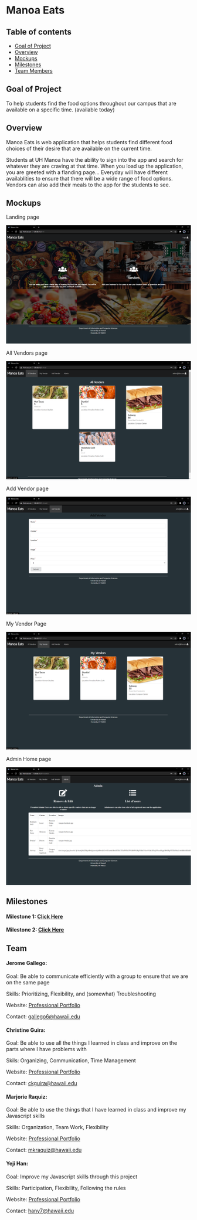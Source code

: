 # Manoa Eats 

## Table of contents

* [Goal of Project](#goalofproject)
* [Overview](#overview)
* [Mockups](#mockups)
* [Milestones](#milestones)
* [Team Members](#team)


## Goal of Project

To help students find the food options throughout our campus that are available on a specific time. (available today)

## Overview

Manoa Eats is web application that helps students find different food choices of their desire that are available on the current time. 

Students at UH Manoa have the ability to sign into the app and search for whatever they are craving at that time. When you load up the application, you are greeted with a flanding page...
Everyday will have different availablities to ensure that there will be a wide range of food options. 
Vendors can also add their meals to the app for the students to see. 

## Mockups
  Landing page
  
  <img src="./images/Landing-Page.png">
  
  All Vendors page
  
  <img src="./images/All-Vendors-Page.png">
  
  Add Vendor page
  
  <img src="./images/Add-Vendor-Page.png">
  
  My Vendor Page
  
  <img src="./images/My-Vendors-Page.png">
  
  Admin Home page
  
  <img src="./images/Admin-Page.png">
  
  
## Milestones

#### Milestone 1: <a href="https://github.com/manoaeats/manoaeats/projects/1">Click Here</a>

#### Milestone 2: <a href="https://github.com/manoaeats/manoaeats/projects/2">Click Here</a>

## Team 

#### Jerome Gallego:
  
  Goal: Be able to communicate efficiently with a group to ensure that we are on the same page
  
  Skills: Prioritizing, Flexibility, and (somewhat) Troubleshooting
  
  Website: [Professional Portfolio](https://alohajerome.github.io/)
  
  Contact: gallego6@hawaii.edu
  
#### Christine Guira:
  
  Goal: Be able to use all the things I learned in class and improve on the parts where I have problems with
  
  Skils: Organizing, Communication, Time Management
  
  Website: [Professional Portfolio](https://ceekaye12.github.io/)
  
  Contact: ckguira@hawaii.edu
  
#### Marjorie Raquiz:
  
  Goal: Be able to use the things that I have learned in class and improve my Javascript skills
  
  Skills: Organization, Team Work, Flexibility
  
  Website: [Professional Portfolio](https://mkraquiz.github.io/)
  
  Contact: mkraquiz@hawaii.edu
 
#### Yeji Han:
  
  Goal: Improve my Javascript skills through this project
  
  Skills: Participation, Flexibility, Following the rules
  
  Website: [Professional Portfolio](https://yejihan92.github.io/)
  
  Contact: hany7@hawaii.edu
